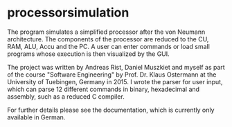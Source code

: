 # processorsimulation

The program simulates a simplified processor after the von Neumann
architecture. The components of the processor are reduced to the CU, RAM, ALU,
Accu and the PC. A user can enter commands or load small programs whose
execution is then visualized by the GUI.

The project was written by Andreas Rist, Daniel Muszkiet and myself as part of
the course "Software Engineering" by Prof. Dr. Klaus Ostermann at the
University of Tuebingen, Germany in 2015. I wrote the parser for user input,
which can parse 12 different commands in binary, hexadecimal and assembly, such
as a reduced C compiler.

For further details please see the documentation, which is currently only
available in German.

